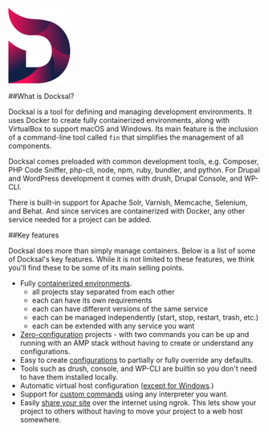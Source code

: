 ![Docksal](img/docksald.png)

##What is Docksal?

Docksal is a tool for defining and managing development environments. It uses Docker to create fully containerized environments, 
along with VirtualBox to support macOS and Windows. Its main feature is the inclusion of a command-line tool called `fin` that 
simplifies the management of all components.

Docksal comes preloaded with common development tools, e.g. Composer, PHP Code Sniffer, php-cli, node, npm, ruby, bundler, and python.
For Drupal and WordPress development it comes with drush, Drupal Console, and WP-CLI. 

There is built-in support for Apache Solr, Varnish, Memcache, Selenium, and Behat. And since services are containerized with Docker, 
any other service needed for a project can be added.

##Key features

Docksal does more than simply manage containers. Below is a list of some of Docksal's key features. While it is not
limited to these features, we think you'll find these to be some of its main selling points.

- Fully [containerized environments](/docksal-stack).
    - all projects stay separated from each other
    - each can have its own requirements
    - each can have different versions of the same service
    - each can be managed independently (start, stop, restart, trash, etc.)
    - each can be extended with any service you want
- [Zero-configuration](/docksal-stack-config/#zero-configuration) projects - with two commands you can be up and running with an AMP stack without
having to create or understand any configurations.
- Easy to create [configurations](/docksal-stack-config) to partially or fully override any defaults.
- Tools such as drush, console, and WP-CLI are builtin so you don't need to have them installed locally.
- Automatic virtual host configuration ([except for Windows](/multiple-projects/#windows).)
- Support for [custom commands](/custom-commands) using any interpreter you want.
- Easily [share your site](/ngrok) over the internet using ngrok. This lets show your project to others without having to 
move your project to a web host somewhere.
